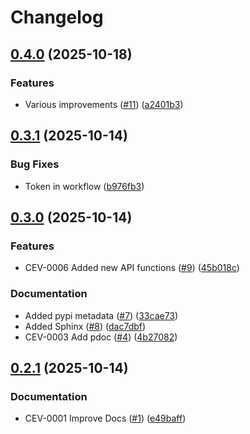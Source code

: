 # Changelog

## [0.4.0](https://github.com/r0f1/critical_es_value/compare/v0.3.1...v0.4.0) (2025-10-18)


### Features

* Various improvements ([#11](https://github.com/r0f1/critical_es_value/issues/11)) ([a2401b3](https://github.com/r0f1/critical_es_value/commit/a2401b311448d3d3e20b2b89d514162f34194860))

## [0.3.1](https://github.com/r0f1/critical_es_value/compare/v0.3.0...v0.3.1) (2025-10-14)


### Bug Fixes

* Token in workflow ([b976fb3](https://github.com/r0f1/critical_es_value/commit/b976fb36e15c7281c36025f0698adce9a0afc223))

## [0.3.0](https://github.com/r0f1/critical_es_value/compare/v0.2.1...v0.3.0) (2025-10-14)


### Features

* CEV-0006 Added new API functions ([#9](https://github.com/r0f1/critical_es_value/issues/9)) ([45b018c](https://github.com/r0f1/critical_es_value/commit/45b018cff66e219f7589e662598b34075e44ab45))


### Documentation

* Added pypi metadata ([#7](https://github.com/r0f1/critical_es_value/issues/7)) ([33cae73](https://github.com/r0f1/critical_es_value/commit/33cae739f819c1d29f7505dc470df5e343347890))
* Added Sphinx ([#8](https://github.com/r0f1/critical_es_value/issues/8)) ([dac7dbf](https://github.com/r0f1/critical_es_value/commit/dac7dbf3809b17a2ed7f17d684146aa2d8c4c099))
* CEV-0003 Add pdoc ([#4](https://github.com/r0f1/critical_es_value/issues/4)) ([4b27082](https://github.com/r0f1/critical_es_value/commit/4b27082171281ef1acd9e1856c113d5a5dffc190))

## [0.2.1](https://github.com/r0f1/critical_es_value/compare/v0.2.0...v0.2.1) (2025-10-14)


### Documentation

* CEV-0001 Improve Docs ([#1](https://github.com/r0f1/critical_es_value/issues/1)) ([e49baff](https://github.com/r0f1/critical_es_value/commit/e49baff46b2f38d857ea507db283a10ba326e12d))
